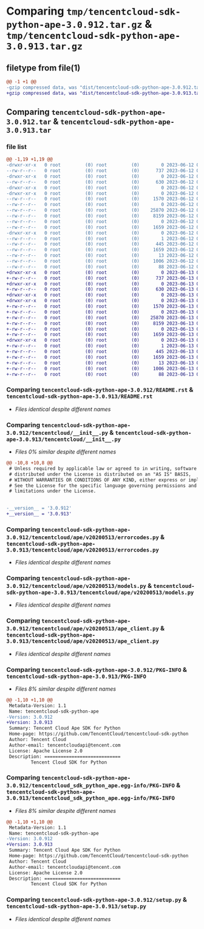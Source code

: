 # Comparing `tmp/tencentcloud-sdk-python-ape-3.0.912.tar.gz` & `tmp/tencentcloud-sdk-python-ape-3.0.913.tar.gz`

## filetype from file(1)

```diff
@@ -1 +1 @@
-gzip compressed data, was "dist/tencentcloud-sdk-python-ape-3.0.912.tar", last modified: Mon Jun 12 02:56:02 2023, max compression
+gzip compressed data, was "dist/tencentcloud-sdk-python-ape-3.0.913.tar", last modified: Tue Jun 13 02:03:20 2023, max compression
```

## Comparing `tencentcloud-sdk-python-ape-3.0.912.tar` & `tencentcloud-sdk-python-ape-3.0.913.tar`

### file list

```diff
@@ -1,19 +1,19 @@
-drwxr-xr-x   0 root         (0) root         (0)        0 2023-06-12 02:56:02.000000 tencentcloud-sdk-python-ape-3.0.912/
--rw-r--r--   0 root         (0) root         (0)      737 2023-06-12 02:56:01.000000 tencentcloud-sdk-python-ape-3.0.912/README.rst
-drwxr-xr-x   0 root         (0) root         (0)        0 2023-06-12 02:56:02.000000 tencentcloud-sdk-python-ape-3.0.912/tencentcloud/
--rw-r--r--   0 root         (0) root         (0)      630 2023-06-12 02:56:01.000000 tencentcloud-sdk-python-ape-3.0.912/tencentcloud/__init__.py
-drwxr-xr-x   0 root         (0) root         (0)        0 2023-06-12 02:56:02.000000 tencentcloud-sdk-python-ape-3.0.912/tencentcloud/ape/
-drwxr-xr-x   0 root         (0) root         (0)        0 2023-06-12 02:56:02.000000 tencentcloud-sdk-python-ape-3.0.912/tencentcloud/ape/v20200513/
--rw-r--r--   0 root         (0) root         (0)     1570 2023-06-12 02:56:01.000000 tencentcloud-sdk-python-ape-3.0.912/tencentcloud/ape/v20200513/errorcodes.py
--rw-r--r--   0 root         (0) root         (0)        0 2023-06-12 02:56:01.000000 tencentcloud-sdk-python-ape-3.0.912/tencentcloud/ape/v20200513/__init__.py
--rw-r--r--   0 root         (0) root         (0)    25870 2023-06-12 02:56:01.000000 tencentcloud-sdk-python-ape-3.0.912/tencentcloud/ape/v20200513/models.py
--rw-r--r--   0 root         (0) root         (0)     8159 2023-06-12 02:56:01.000000 tencentcloud-sdk-python-ape-3.0.912/tencentcloud/ape/v20200513/ape_client.py
--rw-r--r--   0 root         (0) root         (0)        0 2023-06-12 02:56:01.000000 tencentcloud-sdk-python-ape-3.0.912/tencentcloud/ape/__init__.py
--rw-r--r--   0 root         (0) root         (0)     1659 2023-06-12 02:56:02.000000 tencentcloud-sdk-python-ape-3.0.912/PKG-INFO
-drwxr-xr-x   0 root         (0) root         (0)        0 2023-06-12 02:56:02.000000 tencentcloud-sdk-python-ape-3.0.912/tencentcloud_sdk_python_ape.egg-info/
--rw-r--r--   0 root         (0) root         (0)        1 2023-06-12 02:56:02.000000 tencentcloud-sdk-python-ape-3.0.912/tencentcloud_sdk_python_ape.egg-info/dependency_links.txt
--rw-r--r--   0 root         (0) root         (0)      445 2023-06-12 02:56:02.000000 tencentcloud-sdk-python-ape-3.0.912/tencentcloud_sdk_python_ape.egg-info/SOURCES.txt
--rw-r--r--   0 root         (0) root         (0)     1659 2023-06-12 02:56:02.000000 tencentcloud-sdk-python-ape-3.0.912/tencentcloud_sdk_python_ape.egg-info/PKG-INFO
--rw-r--r--   0 root         (0) root         (0)       13 2023-06-12 02:56:02.000000 tencentcloud-sdk-python-ape-3.0.912/tencentcloud_sdk_python_ape.egg-info/top_level.txt
--rw-r--r--   0 root         (0) root         (0)     1006 2023-06-12 02:56:01.000000 tencentcloud-sdk-python-ape-3.0.912/setup.py
--rw-r--r--   0 root         (0) root         (0)       88 2023-06-12 02:56:02.000000 tencentcloud-sdk-python-ape-3.0.912/setup.cfg
+drwxr-xr-x   0 root         (0) root         (0)        0 2023-06-13 02:03:20.000000 tencentcloud-sdk-python-ape-3.0.913/
+-rw-r--r--   0 root         (0) root         (0)      737 2023-06-13 02:03:20.000000 tencentcloud-sdk-python-ape-3.0.913/README.rst
+drwxr-xr-x   0 root         (0) root         (0)        0 2023-06-13 02:03:20.000000 tencentcloud-sdk-python-ape-3.0.913/tencentcloud/
+-rw-r--r--   0 root         (0) root         (0)      630 2023-06-13 02:03:20.000000 tencentcloud-sdk-python-ape-3.0.913/tencentcloud/__init__.py
+drwxr-xr-x   0 root         (0) root         (0)        0 2023-06-13 02:03:20.000000 tencentcloud-sdk-python-ape-3.0.913/tencentcloud/ape/
+drwxr-xr-x   0 root         (0) root         (0)        0 2023-06-13 02:03:20.000000 tencentcloud-sdk-python-ape-3.0.913/tencentcloud/ape/v20200513/
+-rw-r--r--   0 root         (0) root         (0)     1570 2023-06-13 02:03:20.000000 tencentcloud-sdk-python-ape-3.0.913/tencentcloud/ape/v20200513/errorcodes.py
+-rw-r--r--   0 root         (0) root         (0)        0 2023-06-13 02:03:20.000000 tencentcloud-sdk-python-ape-3.0.913/tencentcloud/ape/v20200513/__init__.py
+-rw-r--r--   0 root         (0) root         (0)    25870 2023-06-13 02:03:20.000000 tencentcloud-sdk-python-ape-3.0.913/tencentcloud/ape/v20200513/models.py
+-rw-r--r--   0 root         (0) root         (0)     8159 2023-06-13 02:03:20.000000 tencentcloud-sdk-python-ape-3.0.913/tencentcloud/ape/v20200513/ape_client.py
+-rw-r--r--   0 root         (0) root         (0)        0 2023-06-13 02:03:20.000000 tencentcloud-sdk-python-ape-3.0.913/tencentcloud/ape/__init__.py
+-rw-r--r--   0 root         (0) root         (0)     1659 2023-06-13 02:03:20.000000 tencentcloud-sdk-python-ape-3.0.913/PKG-INFO
+drwxr-xr-x   0 root         (0) root         (0)        0 2023-06-13 02:03:20.000000 tencentcloud-sdk-python-ape-3.0.913/tencentcloud_sdk_python_ape.egg-info/
+-rw-r--r--   0 root         (0) root         (0)        1 2023-06-13 02:03:20.000000 tencentcloud-sdk-python-ape-3.0.913/tencentcloud_sdk_python_ape.egg-info/dependency_links.txt
+-rw-r--r--   0 root         (0) root         (0)      445 2023-06-13 02:03:20.000000 tencentcloud-sdk-python-ape-3.0.913/tencentcloud_sdk_python_ape.egg-info/SOURCES.txt
+-rw-r--r--   0 root         (0) root         (0)     1659 2023-06-13 02:03:20.000000 tencentcloud-sdk-python-ape-3.0.913/tencentcloud_sdk_python_ape.egg-info/PKG-INFO
+-rw-r--r--   0 root         (0) root         (0)       13 2023-06-13 02:03:20.000000 tencentcloud-sdk-python-ape-3.0.913/tencentcloud_sdk_python_ape.egg-info/top_level.txt
+-rw-r--r--   0 root         (0) root         (0)     1006 2023-06-13 02:03:20.000000 tencentcloud-sdk-python-ape-3.0.913/setup.py
+-rw-r--r--   0 root         (0) root         (0)       88 2023-06-13 02:03:20.000000 tencentcloud-sdk-python-ape-3.0.913/setup.cfg
```

### Comparing `tencentcloud-sdk-python-ape-3.0.912/README.rst` & `tencentcloud-sdk-python-ape-3.0.913/README.rst`

 * *Files identical despite different names*

### Comparing `tencentcloud-sdk-python-ape-3.0.912/tencentcloud/__init__.py` & `tencentcloud-sdk-python-ape-3.0.913/tencentcloud/__init__.py`

 * *Files 0% similar despite different names*

```diff
@@ -10,8 +10,8 @@
 # Unless required by applicable law or agreed to in writing, software
 # distributed under the License is distributed on an "AS IS" BASIS,
 # WITHOUT WARRANTIES OR CONDITIONS OF ANY KIND, either express or implied.
 # See the License for the specific language governing permissions and
 # limitations under the License.
 
 
-__version__ = '3.0.912'
+__version__ = '3.0.913'
```

### Comparing `tencentcloud-sdk-python-ape-3.0.912/tencentcloud/ape/v20200513/errorcodes.py` & `tencentcloud-sdk-python-ape-3.0.913/tencentcloud/ape/v20200513/errorcodes.py`

 * *Files identical despite different names*

### Comparing `tencentcloud-sdk-python-ape-3.0.912/tencentcloud/ape/v20200513/models.py` & `tencentcloud-sdk-python-ape-3.0.913/tencentcloud/ape/v20200513/models.py`

 * *Files identical despite different names*

### Comparing `tencentcloud-sdk-python-ape-3.0.912/tencentcloud/ape/v20200513/ape_client.py` & `tencentcloud-sdk-python-ape-3.0.913/tencentcloud/ape/v20200513/ape_client.py`

 * *Files identical despite different names*

### Comparing `tencentcloud-sdk-python-ape-3.0.912/PKG-INFO` & `tencentcloud-sdk-python-ape-3.0.913/PKG-INFO`

 * *Files 8% similar despite different names*

```diff
@@ -1,10 +1,10 @@
 Metadata-Version: 1.1
 Name: tencentcloud-sdk-python-ape
-Version: 3.0.912
+Version: 3.0.913
 Summary: Tencent Cloud Ape SDK for Python
 Home-page: https://github.com/TencentCloud/tencentcloud-sdk-python
 Author: Tencent Cloud
 Author-email: tencentcloudapi@tencent.com
 License: Apache License 2.0
 Description: ============================
         Tencent Cloud SDK for Python
```

### Comparing `tencentcloud-sdk-python-ape-3.0.912/tencentcloud_sdk_python_ape.egg-info/PKG-INFO` & `tencentcloud-sdk-python-ape-3.0.913/tencentcloud_sdk_python_ape.egg-info/PKG-INFO`

 * *Files 8% similar despite different names*

```diff
@@ -1,10 +1,10 @@
 Metadata-Version: 1.1
 Name: tencentcloud-sdk-python-ape
-Version: 3.0.912
+Version: 3.0.913
 Summary: Tencent Cloud Ape SDK for Python
 Home-page: https://github.com/TencentCloud/tencentcloud-sdk-python
 Author: Tencent Cloud
 Author-email: tencentcloudapi@tencent.com
 License: Apache License 2.0
 Description: ============================
         Tencent Cloud SDK for Python
```

### Comparing `tencentcloud-sdk-python-ape-3.0.912/setup.py` & `tencentcloud-sdk-python-ape-3.0.913/setup.py`

 * *Files identical despite different names*

